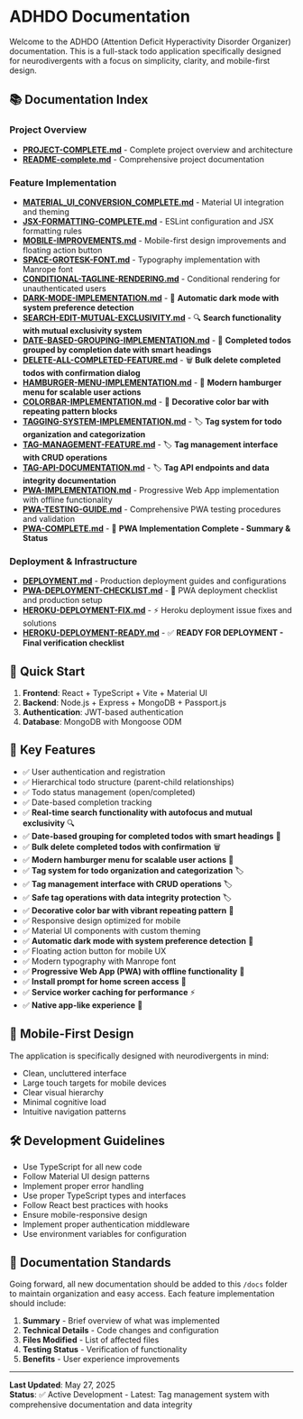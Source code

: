 # ADHDO Documentation

Welcome to the ADHDO (Attention Deficit Hyperactivity Disorder Organizer) documentation. This is a full-stack todo application specifically designed for neurodivergents with a focus on simplicity, clarity, and mobile-first design.

## 📚 Documentation Index

### Project Overview
- [**PROJECT-COMPLETE.md**](./PROJECT-COMPLETE.md) - Complete project overview and architecture
- [**README-complete.md**](./README-complete.md) - Comprehensive project documentation

### Feature Implementation
- [**MATERIAL_UI_CONVERSION_COMPLETE.md**](./MATERIAL_UI_CONVERSION_COMPLETE.md) - Material UI integration and theming
- [**JSX-FORMATTING-COMPLETE.md**](./JSX-FORMATTING-COMPLETE.md) - ESLint configuration and JSX formatting rules
- [**MOBILE-IMPROVEMENTS.md**](./MOBILE-IMPROVEMENTS.md) - Mobile-first design improvements and floating action button
- [**SPACE-GROTESK-FONT.md**](./SPACE-GROTESK-FONT.md) - Typography implementation with Manrope font
- [**CONDITIONAL-TAGLINE-RENDERING.md**](./CONDITIONAL-TAGLINE-RENDERING.md) - Conditional rendering for unauthenticated users
- [**DARK-MODE-IMPLEMENTATION.md**](./DARK-MODE-IMPLEMENTATION.md) - 🌙 **Automatic dark mode with system preference detection**
- [**SEARCH-EDIT-MUTUAL-EXCLUSIVITY.md**](./SEARCH-EDIT-MUTUAL-EXCLUSIVITY.md) - 🔍 **Search functionality with mutual exclusivity system**
- [**DATE-BASED-GROUPING-IMPLEMENTATION.md**](./DATE-BASED-GROUPING-IMPLEMENTATION.md) - 📅 **Completed todos grouped by completion date with smart headings**
- [**DELETE-ALL-COMPLETED-FEATURE.md**](./DELETE-ALL-COMPLETED-FEATURE.md) - 🗑️ **Bulk delete completed todos with confirmation dialog**
- [**HAMBURGER-MENU-IMPLEMENTATION.md**](./HAMBURGER-MENU-IMPLEMENTATION.md) - 🍔 **Modern hamburger menu for scalable user actions**
- [**COLORBAR-IMPLEMENTATION.md**](./COLORBAR-IMPLEMENTATION.md) - 🎨 **Decorative color bar with repeating pattern blocks**
- [**TAGGING-SYSTEM-IMPLEMENTATION.md**](./TAGGING-SYSTEM-IMPLEMENTATION.md) - 🏷️ **Tag system for todo organization and categorization**
- [**TAG-MANAGEMENT-FEATURE.md**](./TAG-MANAGEMENT-FEATURE.md) - 🏷️ **Tag management interface with CRUD operations**
- [**TAG-API-DOCUMENTATION.md**](./TAG-API-DOCUMENTATION.md) - 🏷️ **Tag API endpoints and data integrity documentation**
- [**PWA-IMPLEMENTATION.md**](./PWA-IMPLEMENTATION.md) - Progressive Web App implementation with offline functionality
- [**PWA-TESTING-GUIDE.md**](./PWA-TESTING-GUIDE.md) - Comprehensive PWA testing procedures and validation
- [**PWA-COMPLETE.md**](./PWA-COMPLETE.md) - 🎉 **PWA Implementation Complete - Summary & Status**

### Deployment & Infrastructure
- [**DEPLOYMENT.md**](./DEPLOYMENT.md) - Production deployment guides and configurations
- [**PWA-DEPLOYMENT-CHECKLIST.md**](./PWA-DEPLOYMENT-CHECKLIST.md) - 🚀 PWA deployment checklist and production setup
- [**HEROKU-DEPLOYMENT-FIX.md**](./HEROKU-DEPLOYMENT-FIX.md) - ⚡ Heroku deployment issue fixes and solutions
- [**HEROKU-DEPLOYMENT-READY.md**](./HEROKU-DEPLOYMENT-READY.md) - ✅ **READY FOR DEPLOYMENT - Final verification checklist**

## 🚀 Quick Start

1. **Frontend**: React + TypeScript + Vite + Material UI
2. **Backend**: Node.js + Express + MongoDB + Passport.js
3. **Authentication**: JWT-based authentication
4. **Database**: MongoDB with Mongoose ODM

## 🎯 Key Features

- ✅ User authentication and registration
- ✅ Hierarchical todo structure (parent-child relationships)
- ✅ Todo status management (open/completed)
- ✅ Date-based completion tracking
- ✅ **Real-time search functionality with autofocus and mutual exclusivity** 🔍
- ✅ **Date-based grouping for completed todos with smart headings** 📅
- ✅ **Bulk delete completed todos with confirmation** 🗑️
- ✅ **Modern hamburger menu for scalable user actions** 🍔
- ✅ **Tag system for todo organization and categorization** 🏷️
- ✅ **Tag management interface with CRUD operations** 🏷️
- ✅ **Safe tag operations with data integrity protection** 🏷️
- ✅ **Decorative color bar with vibrant repeating pattern** 🎨
- ✅ Responsive design optimized for mobile
- ✅ Material UI components with custom theming
- ✅ **Automatic dark mode with system preference detection** 🌙
- ✅ Floating action button for mobile UX
- ✅ Modern typography with Manrope font
- ✅ **Progressive Web App (PWA) with offline functionality** 🎉
- ✅ **Install prompt for home screen access** 📱
- ✅ **Service worker caching for performance** ⚡
- ✅ **Native app-like experience** 📲

## 📱 Mobile-First Design

The application is specifically designed with neurodivergents in mind:
- Clean, uncluttered interface
- Large touch targets for mobile devices
- Clear visual hierarchy
- Minimal cognitive load
- Intuitive navigation patterns

## 🛠 Development Guidelines

- Use TypeScript for all new code
- Follow Material UI design patterns
- Implement proper error handling
- Use proper TypeScript types and interfaces
- Follow React best practices with hooks
- Ensure mobile-responsive design
- Implement proper authentication middleware
- Use environment variables for configuration

## 📝 Documentation Standards

Going forward, all new documentation should be added to this `/docs` folder to maintain organization and easy access. Each feature implementation should include:

1. **Summary** - Brief overview of what was implemented
2. **Technical Details** - Code changes and configuration
3. **Files Modified** - List of affected files
4. **Testing Status** - Verification of functionality
5. **Benefits** - User experience improvements

---

**Last Updated**: May 27, 2025  
**Status**: ✅ Active Development - Latest: Tag management system with comprehensive documentation and data integrity
